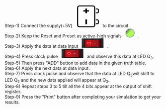 Step-1) Connect the supply(+5V)  &nbsp;&nbsp; <img src="images/bat.png" id="Supply"  width="70" height="70"> &nbsp;&nbsp;to the circuit.<br>
Step-2) Keep the Reset and Preset as active-high signals &nbsp;&nbsp;<img src="images/push2.png" width="30" height="30"> &nbsp;&nbsp;.<br>
Step-3) Apply the data at data input &nbsp;&nbsp;<img src="images/switchoff.png" width="70" height="30"> &nbsp;&nbsp;.<br>
Step-4) Press clock pulse &nbsp;&nbsp;<img src="images/switchoff.png" width="70" height="30"> &nbsp;&nbsp;and observe this data at LED Q<sub>3</sub>.<br>
Step-5) Then press "ADD" button to add data in the given truth table.<br>
Step-6) Apply the next data at data input.<br>
Step-7) Press clock pulse and observe that the data at LED Q<sub>3</sub>will shift to LED Q<sub>2</sub> and the new data applied will appear at Q<sub>3</sub>.<br>
Step-8) Repeat steps 3 to 5 till all the 4 bits appear at the output of shift register.<br>
Step-9) Press the "Print" button after completing your simulation to get your results.<br>